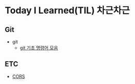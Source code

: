 # Today I Learned(TIL) 차근차근

## Git
* git
  * [git 기초 명령어 모음](https://github.com/qorlgns1/TIL/blob/master/Git/git-%EB%AA%85%EB%A0%B9%EC%96%B4%EB%AA%A8%EC%9D%8C.md)

## ETC
* [CORS](https://github.com/qorlgns1/TIL/blob/master/ETC/CORS.md)  
